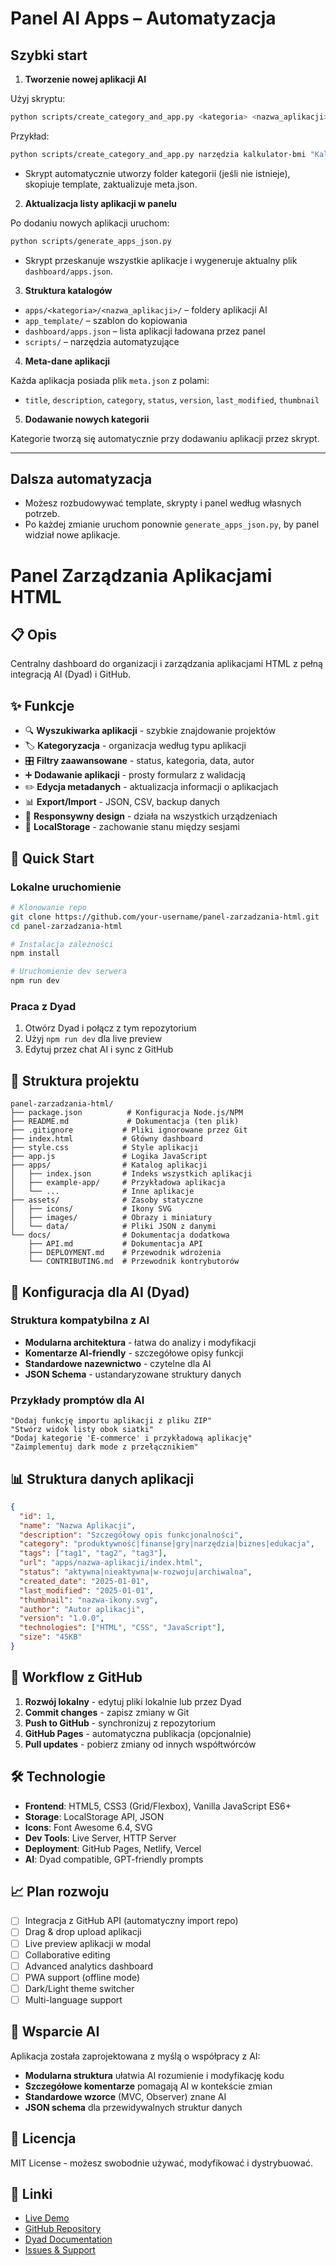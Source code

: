 # Panel AI Apps – Automatyzacja

## Szybki start

1. **Tworzenie nowej aplikacji AI**

  Użyj skryptu:
  ```bash
  python scripts/create_category_and_app.py <kategoria> <nazwa_aplikacji> "Tytuł aplikacji" "Opis aplikacji"
  ```
  Przykład:
  ```bash
  python scripts/create_category_and_app.py narzędzia kalkulator-bmi "Kalkulator BMI" "Prosty kalkulator wskaźnika masy ciała."
  ```
  - Skrypt automatycznie utworzy folder kategorii (jeśli nie istnieje), skopiuje template, zaktualizuje meta.json.

2. **Aktualizacja listy aplikacji w panelu**

  Po dodaniu nowych aplikacji uruchom:
  ```bash
  python scripts/generate_apps_json.py
  ```
  - Skrypt przeskanuje wszystkie aplikacje i wygeneruje aktualny plik `dashboard/apps.json`.

3. **Struktura katalogów**

  - `apps/<kategoria>/<nazwa_aplikacji>/` – foldery aplikacji AI
  - `app_template/` – szablon do kopiowania
  - `dashboard/apps.json` – lista aplikacji ładowana przez panel
  - `scripts/` – narzędzia automatyzujące

4. **Meta-dane aplikacji**

  Każda aplikacja posiada plik `meta.json` z polami:
  - `title`, `description`, `category`, `status`, `version`, `last_modified`, `thumbnail`

5. **Dodawanie nowych kategorii**

  Kategorie tworzą się automatycznie przy dodawaniu aplikacji przez skrypt.

---

## Dalsza automatyzacja
- Możesz rozbudowywać template, skrypty i panel według własnych potrzeb.
- Po każdej zmianie uruchom ponownie `generate_apps_json.py`, by panel widział nowe aplikacje.
# Panel Zarządzania Aplikacjami HTML

## 📋 Opis
Centralny dashboard do organizacji i zarządzania aplikacjami HTML z pełną integracją AI (Dyad) i GitHub.

## ✨ Funkcje
- 🔍 **Wyszukiwarka aplikacji** - szybkie znajdowanie projektów
- 🏷️ **Kategoryzacja** - organizacja według typu aplikacji
- 🎛️ **Filtry zaawansowane** - status, kategoria, data, autor
- ➕ **Dodawanie aplikacji** - prosty formularz z walidacją
- ✏️ **Edycja metadanych** - aktualizacja informacji o aplikacjach
- 📊 **Export/Import** - JSON, CSV, backup danych
- 📱 **Responsywny design** - działa na wszystkich urządzeniach
- 💾 **LocalStorage** - zachowanie stanu między sesjami

## 🚀 Quick Start

### Lokalne uruchomienie
```bash
# Klonowanie repo
git clone https://github.com/your-username/panel-zarzadzania-html.git
cd panel-zarzadzania-html

# Instalacja zależności
npm install

# Uruchomienie dev serwera
npm run dev
```

### Praca z Dyad
1. Otwórz Dyad i połącz z tym repozytorium
2. Użyj `npm run dev` dla live preview
3. Edytuj przez chat AI i sync z GitHub

## 📁 Struktura projektu
```
panel-zarzadzania-html/
├── package.json          # Konfiguracja Node.js/NPM
├── README.md             # Dokumentacja (ten plik)
├── .gitignore           # Pliki ignorowane przez Git
├── index.html           # Główny dashboard
├── style.css            # Style aplikacji
├── app.js               # Logika JavaScript
├── apps/                # Katalog aplikacji
│   ├── index.json       # Indeks wszystkich aplikacji
│   ├── example-app/     # Przykładowa aplikacja
│   └── ...              # Inne aplikacje
├── assets/              # Zasoby statyczne
│   ├── icons/           # Ikony SVG
│   ├── images/          # Obrazy i miniatury
│   └── data/            # Pliki JSON z danymi
└── docs/                # Dokumentacja dodatkowa
    ├── API.md           # Dokumentacja API
    ├── DEPLOYMENT.md    # Przewodnik wdrożenia
    └── CONTRIBUTING.md  # Przewodnik kontrybutorów
```

## 🔧 Konfiguracja dla AI (Dyad)

### Struktura kompatybilna z AI
- **Modularna architektura** - łatwa do analizy i modyfikacji
- **Komentarze AI-friendly** - szczegółowe opisy funkcji
- **Standardowe nazewnictwo** - czytelne dla AI
- **JSON Schema** - ustandaryzowane struktury danych

### Przykłady promptów dla AI
```
"Dodaj funkcję importu aplikacji z pliku ZIP"
"Stwórz widok listy obok siatki"
"Dodaj kategorię 'E-commerce' i przykładową aplikację"
"Zaimplementuj dark mode z przełącznikiem"
```

## 📊 Struktura danych aplikacji
```json
{
  "id": 1,
  "name": "Nazwa Aplikacji",
  "description": "Szczegółowy opis funkcjonalności",
  "category": "produktywność|finanse|gry|narzędzia|biznes|edukacja",
  "tags": ["tag1", "tag2", "tag3"],
  "url": "apps/nazwa-aplikacji/index.html",
  "status": "aktywna|nieaktywna|w-rozwoju|archiwalna",
  "created_date": "2025-01-01",
  "last_modified": "2025-01-01",
  "thumbnail": "nazwa-ikony.svg",
  "author": "Autor aplikacji",
  "version": "1.0.0",
  "technologies": ["HTML", "CSS", "JavaScript"],
  "size": "45KB"
}
```

## 🔄 Workflow z GitHub
1. **Rozwój lokalny** - edytuj pliki lokalnie lub przez Dyad
2. **Commit changes** - zapisz zmiany w Git
3. **Push to GitHub** - synchronizuj z repozytorium
4. **GitHub Pages** - automatyczna publikacja (opcjonalnie)
5. **Pull updates** - pobierz zmiany od innych współtwórców

## 🛠️ Technologie
- **Frontend**: HTML5, CSS3 (Grid/Flexbox), Vanilla JavaScript ES6+
- **Storage**: LocalStorage API, JSON
- **Icons**: Font Awesome 6.4, SVG
- **Dev Tools**: Live Server, HTTP Server
- **Deployment**: GitHub Pages, Netlify, Vercel
- **AI**: Dyad compatible, GPT-friendly prompts

## 📈 Plan rozwoju
- [ ] Integracja z GitHub API (automatyczny import repo)
- [ ] Drag & drop upload aplikacji
- [ ] Live preview aplikacji w modal
- [ ] Collaborative editing
- [ ] Advanced analytics dashboard
- [ ] PWA support (offline mode)
- [ ] Dark/Light theme switcher
- [ ] Multi-language support

## 🤝 Wsparcie AI
Aplikacja została zaprojektowana z myślą o współpracy z AI:
- **Modularna struktura** ułatwia AI rozumienie i modyfikację kodu
- **Szczegółowe komentarze** pomagają AI w kontekście zmian
- **Standardowe wzorce** (MVC, Observer) znane AI
- **JSON schema** dla przewidywalnych struktur danych

## 📄 Licencja
MIT License - możesz swobodnie używać, modyfikować i dystrybuować.

## 🔗 Linki
- [Live Demo](https://your-username.github.io/panel-zarzadzania-html)
- [GitHub Repository](https://github.com/your-username/panel-zarzadzania-html)
- [Dyad Documentation](https://dyad.sh/docs)
- [Issues & Support](https://github.com/your-username/panel-zarzadzania-html/issues)